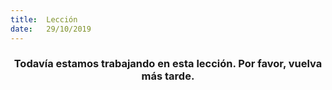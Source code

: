 ```yaml
---
title:  Lección
date:   29/10/2019
---
```


### <center>Todavía estamos trabajando en esta lección. Por favor, vuelva más tarde.</center>